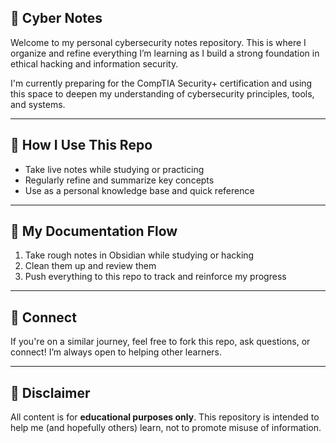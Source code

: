 ## 🧠 Cyber Notes

Welcome to my personal cybersecurity notes repository. This is where I organize and refine everything I’m learning as I build a strong foundation in ethical hacking and information security.

I'm currently preparing for the CompTIA Security+ certification and using this space to deepen my understanding of cybersecurity principles, tools, and systems.

---

## 📝 How I Use This Repo

- Take live notes while studying or practicing
- Regularly refine and summarize key concepts
- Use as a personal knowledge base and quick reference

---

## 📅 My Documentation Flow

1. Take rough notes in Obsidian while studying or hacking
2. Clean them up and review them
3. Push everything to this repo to track and reinforce my progress

---

## 🤝 Connect

If you're on a similar journey, feel free to fork this repo, ask questions, or connect! I’m always open to helping other learners.

---

## 📌 Disclaimer

All content is for **educational purposes only**. This repository is intended to help me (and hopefully others) learn, not to promote misuse of information.